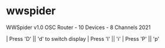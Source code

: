 # wwspider

 WWSpider v1.0 OSC Router - 10 Devices - 8 Channels 2021

  | Press 'D'  || 'd' to switch display 
  | Press 'I'  || 'i'
  | Press 'P'  || 'p' 
